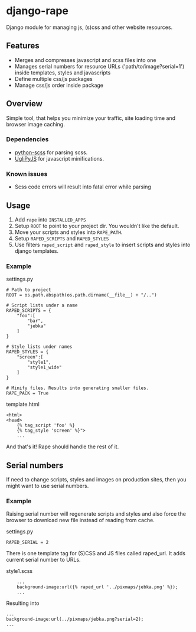# django-rape

Django module for managing js, (s)css and other website resources.

## Features

- Merges and compresses javascript and scss files into one
- Manages serial numbers for resource URLs ('path/to/image?serial=1') inside templates, styles and javascripts
- Define multiple css/js packages
- Manage css/js order inside package


## Overview

Simple tool, that helps you minimize your traffic, site loading time and browser image caching.


### Dependencies 

- [python-scss](https://github.com/klen/python-scss) for parsing scss.
- [UgliPyJS](https://github.com/OiNutter/uglipyjs) for javascript minifications.



### Known issues

- Scss code errors will result into fatal error while parsing


## Usage

1. Add `rape` into `INSTALLED_APPS`
2. Setup `ROOT` to point to your project dir. You wouldn't like the default.
3. Move your scripts and styles into `RAPE_PATH`.
4. Setup `RAPED_SCRIPTS` and `RAPED_STYLES`
5. Use filters `raped_script` and `raped_style` to insert scripts and styles into django templates.


### Example

settings.py

	# Path to project
	ROOT = os.path.abspath(os.path.dirname(__file__) + "/..")
	
	# Script lists under a name
	RAPED_SCRIPTS = {
		"foo":[
			"bar", 
			"jebka"
		]
	}
	
	# Style lists under names
	RAPED_STYLES = {
		"screen":[
			"style1",
			"style1_wide"
		]
	}
	
	# Minify files. Results into generating smaller files.		
	RAPE_PACK = True
		
template.html
	
	<html>
	<head>
		{% tag_script 'foo' %}
		{% tag_style 'screen' %}">
		...

And that's it! Rape should handle the rest of it.


## Serial numbers

If need to change scripts, styles and images on production sites, then you might want to use serial numbers.


### Example

Raising serial number will regenerate scripts and styles and also force the browser to download new file instead of reading from cache.

settings.py

	RAPED_SERIAL = 2

There is one template tag for (S)CSS and JS files called raped_url. It adds current serial number to URLs.

style1.scss
	
		...
		background-image:url({% raped_url '../pixmaps/jebka.png' %});
		...
		
Resulting into
	
	...
	background-image:url(../pixmaps/jebka.png?serial=2);
	...
